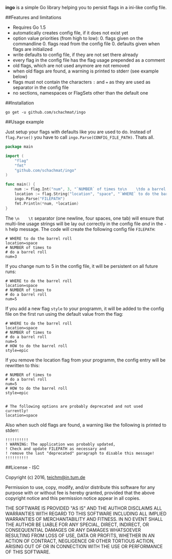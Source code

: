 **ingo** is a simple Go library helping you to persist flags in a ini-like config
file.

##Features and limitations

* Requires Go 1.5
* automatically creates config file, if it does not exist yet
* option value priorities (from high to low):
  0. flags given on the commandline
  0. flags read from the config file
  0. defaults given when flags are initialized
* write defaults to config file, if they are not set there already
* every flag in the config file has the flag usage prepended as a comment
* old flags, which are not used anymore are not removed
* when old flags are found, a warning is printed to stderr (see example below)
* flags must not contain the characters `:` and `=` as they are used as
  separator in the config file
* no sections, namespaces or FlagSets other than the default one

##Installation

```shell
go get -u github.com/schachmat/ingo
```

##Usage example

Just setup your flags with defaults like you are used to do. Instead of
`flag.Parse()` you have to call `ingo.Parse(CONFIG_FILE_PATH)`. Thats all.

```go
package main

import (
	"flag"
	"fmt"
	"github.com/schachmat/ingo"
)

func main() {
	num := flag.Int("num", 3, "`NUMBER` of times to\n    \tdo a barrel roll")
	location := flag.String("location", "space", "`WHERE` to do the barrel roll")
	ingo.Parse("FILEPATH")
	fmt.Println(*num, *location)
}
```

The `\n    \t` separator (one newline, four spaces, one tab) will ensure that
multi-line usage strings will be lay out correctly in the config file *and* in
the `-h` help message. The code will create the following config file `FILEPATH`:

```shell
# WHERE to do the barrel roll
location=space
# NUMBER of times to
# do a barrel roll
num=3
```

If you change num to 5 in the config file, it will be persistent on all future
runs:

```shell
# WHERE to do the barrel roll
location=space
# NUMBER of times to
# do a barrel roll
num=5
```

If you add a new flag `style` to your programm, it will be added to the config
file on the first run using the default value from the flag:

```shell
# WHERE to do the barrel roll
location=space
# NUMBER of times to
# do a barrel roll
num=5
# HOW to do the barrel roll
style=epic
```

If you remove the location flag from your programm, the config entry will be
rewritten to this:

```shell
# NUMBER of times to
# do a barrel roll
num=5
# HOW to do the barrel roll
style=epic


# The following options are probably deprecated and not used currently!
location=space
```

Also when such old flags are found, a warning like the following is printed to
stderr:

```shell
!!!!!!!!!!
! WARNING: The application was probably updated,
! Check and update FILEPATH as necessary and
! remove the last "deprecated" paragraph to disable this message!
!!!!!!!!!!
```

##License - ISC

Copyright (c) 2016,  <teichm@in.tum.de>

Permission to use, copy, modify, and/or distribute this software for any purpose
with or without fee is hereby granted, provided that the above copyright notice
and this permission notice appear in all copies.

THE SOFTWARE IS PROVIDED "AS IS" AND THE AUTHOR DISCLAIMS ALL WARRANTIES WITH
REGARD TO THIS SOFTWARE INCLUDING ALL IMPLIED WARRANTIES OF MERCHANTABILITY AND
FITNESS. IN NO EVENT SHALL THE AUTHOR BE LIABLE FOR ANY SPECIAL, DIRECT,
INDIRECT, OR CONSEQUENTIAL DAMAGES OR ANY DAMAGES WHATSOEVER RESULTING FROM LOSS
OF USE, DATA OR PROFITS, WHETHER IN AN ACTION OF CONTRACT, NEGLIGENCE OR OTHER
TORTIOUS ACTION, ARISING OUT OF OR IN CONNECTION WITH THE USE OR PERFORMANCE OF
THIS SOFTWARE.

